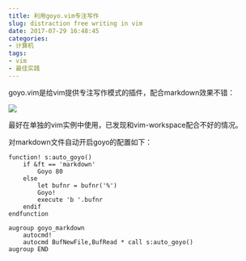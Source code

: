 ```yaml
---
title: 利用goyo.vim专注写作
slug: distraction free writing in vim
date: 2017-07-29 16:48:45
categories:
- 计算机
tags:
- vim
- 最佳实践
---
```


goyo.vim是给vim提供专注写作模式的插件，配合markdown效果不错：

![](https://wx4.sinaimg.cn/large/006tNbRwly1fwvwwvhfjlj31400p0q6b.jpg)

最好在单独的vim实例中使用，已发现和vim-workspace配合不好的情况。

对markdown文件自动开启goyo的配置如下：

```vim
function! s:auto_goyo()
    if &ft == 'markdown'
        Goyo 80
    else
        let bufnr = bufnr('%')
        Goyo!
        execute 'b '.bufnr
    endif
endfunction

augroup goyo_markdown
    autocmd!
    autocmd BufNewFile,BufRead * call s:auto_goyo()
augroup END
```
